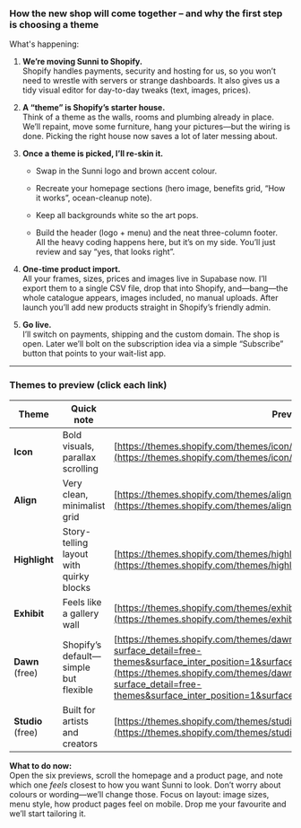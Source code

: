 ### How the new shop will come together – and why the first step is choosing a theme

What's happening:

1. **We’re moving Sunni to Shopify.**  
    Shopify handles payments, security and hosting for us, so you won’t need to wrestle with servers or strange dashboards. It also gives us a tidy visual editor for day-to-day tweaks (text, images, prices).
    
2. **A “theme” is Shopify’s starter house.**  
    Think of a theme as the walls, rooms and plumbing already in place. We’ll repaint, move some furniture, hang your pictures—but the wiring is done. Picking the right house now saves a lot of later messing about.
    
3. **Once a theme is picked, I’ll re-skin it.**
    
    - Swap in the Sunni logo and brown accent colour.
        
    - Recreate your homepage sections (hero image, benefits grid, “How it works”, ocean-cleanup note).
        
    - Keep all backgrounds white so the art pops.
        
    - Build the header (logo + menu) and the neat three-column footer.  
        All the heavy coding happens here, but it’s on my side. You’ll just review and say “yes, that looks right”.
        
4. **One-time product import.**  
    All your frames, sizes, prices and images live in Supabase now. I’ll export them to a single CSV file, drop that into Shopify, and—bang—the whole catalogue appears, images included, no manual uploads. After launch you’ll add new products straight in Shopify’s friendly admin.
    
5. **Go live.**  
    I’ll switch on payments, shipping and the custom domain. The shop is open. Later we’ll bolt on the subscription idea via a simple “Subscribe” button that points to your wait-list app.
    

---

### Themes to preview (click each link)

|Theme|Quick note|Preview link|
|---|---|---|
|**Icon**|Bold visuals, parallax scrolling|[https://themes.shopify.com/themes/icon/styles/icon/preview](https://themes.shopify.com/themes/icon/styles/icon/preview)|
|**Align**|Very clean, minimalist grid|[https://themes.shopify.com/themes/align/styles/clean/preview](https://themes.shopify.com/themes/align/styles/clean/preview)|
|**Highlight**|Story-telling layout with quirky blocks|[https://themes.shopify.com/themes/highlight/styles/highlight/preview](https://themes.shopify.com/themes/highlight/styles/highlight/preview)|
|**Exhibit**|Feels like a gallery wall|[https://themes.shopify.com/themes/exhibit/styles/art/preview](https://themes.shopify.com/themes/exhibit/styles/art/preview)|
|**Dawn** (free)|Shopify’s default—simple but flexible|[https://themes.shopify.com/themes/dawn/styles/default/preview?surface_detail=free-themes&surface_inter_position=1&surface_intra_position=23&surface_type=collection](https://themes.shopify.com/themes/dawn/styles/default/preview?surface_detail=free-themes&surface_inter_position=1&surface_intra_position=23&surface_type=collection)|
|**Studio** (free)|Built for artists and creators|[https://themes.shopify.com/themes/studio/styles/default/preview](https://themes.shopify.com/themes/studio/styles/default/preview)|

**What to do now:**  
Open the six previews, scroll the homepage and a product page, and note which one _feels_ closest to how you want Sunni to look. Don’t worry about colours or wording—we’ll change those. Focus on layout: image sizes, menu style, how product pages feel on mobile. Drop me your favourite and we’ll start tailoring it.
